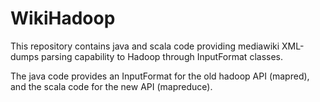 # WikiHadoop

This repository contains java and scala code providing mediawiki XML-dumps parsing
capability to Hadoop through InputFormat classes.

The java code provides an InputFormat for the old hadoop API (mapred), and the scala
code for the new API (mapreduce).
